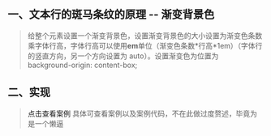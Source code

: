 <!--
 * @Descripttion:
 * @version:
 * @Author: Yunjie Ge
 * @Date: 2020-11-12 16:19:01
 * @LastEditors: Yunjie Ge
 * @LastEditTime: 2020-11-12 17:51:36
-->

## 一、文本行的斑马条纹的原理 -- 渐变背景色

> 给整个元素设置一个渐变背景色，设置渐变背景色的大小设置为渐变色条数乘字体行高，字体行高可以使用**em**单位（渐变色条数\*行高\*1em）（字体行的竖直方向，另一个方向设置为 auto）。设置渐变色为位置为 background-origin: content-box;

## 二、实现

> <a herf="./index.html">点击查看案例</a>
> 具体可查看案例以及案例代码，不在此做过度赘述，毕竟为是一个懒逼
